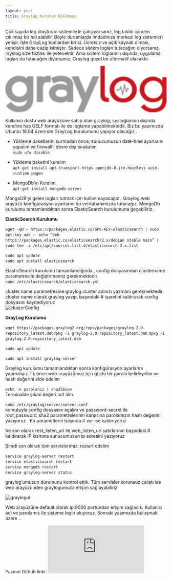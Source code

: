 ```yaml
---
layout: post
title: Graylog Kurulum Dökümanı
---
```


   Çok sayıda log oluşturan sistemlerle çalışıyorsanız, log takibi içinden çıkılmaz bir hal alabilir. Böyle durumlarda imdadınıza merkezi log sistemleri yetişir. İşte GrayLog  bunlardan birisi. Ücretsiz ve açık kaynak olması, kendisini daha cazip kılmıştır. Sadece sistem logları tutacağım diyorsanız, rsyslog size fazlası ile yetecektir. Ama sistem loglarının dışında, uygulama logları da tutacağım diyorsanız, Graylog güzel bir alternatif olacaktır.

![graylog_logo](/images/graylog.png)    

Kullanıcı dostu web arayüzüne sahip olan graylog, sysloglarının dışında kendine has GELF formatı ile de loglama yapabilmektedir. Biz bu yazımızda Ubuntu 18.04 üzerinde GrayLog kurulumunu yapıyor olacağız .

* Yükleme paketlerini kurmadan önce, sunucumuzun date-time ayarlarını yapalım ve firewall’ı devre dışı bırakalım         
```sudo ufw disable```        
* Yükleme paketini kuralım        
```apt-get install apt-transport-https openjdk-8-jre-headless uuid-runtime pwgen ```

* MongoDb’yi Kuralım        
```apt-get install mongodb-server```

MongoDB’yi gelen logları tutmak için kullanmayacağız . Graylog web arayüzü konfigürasyon ayarlarını bu veritabanımızda tutacağız. MongoDb kurulumu tamamlandıktan sonra ElasticSearch kurulumuna geçebiliriz.

**ElasticSearch Kurulumu**

```wget -qO — https://packages.elastic.co/GPG-KEY-elasticsearch | sudo apt-key add – ```
```echo “deb https://packages.elastic.co/elasticsearch/2.x/debian stable main” | sudo tee -a /etc/apt/sources.list.d/elasticsearch-2.x.list```                

```sudo apt update```                                        
```sudo apt install elasticsearch```                                      
  
  ElasticSearch kurulumu tamamlandığında , config dosyasından clustername parametresini değiştirmemiz gerekmektedir.                        
```nano /etc/elasticsearch/elasticsearch.yml```             


cluster.name parametresine graylog cluster adınızı yazmanı gerekmektedir. cluster name olarak graylog yazıp, başındaki # işaretini kaldırarak config dosyasını kaydediyoruz             
![clusterConfig](/images/cluster.png)            

  **GrayLog Kurulumu**        

```wget https://packages.graylog2.org/repo/packages/graylog-2.0-repository_latest.debdpkg -i graylog-2.0-repository_latest.deb```
```dpkg -i graylog-2.0-repository_latest.deb```

```sudo apt update```     

```sudo apt install graylog-server```                

Graylog kurulumu tamamlandıktan sonra konfigürasyon ayarlarını yapmalıyız. İlk önce web arayüzümüz için güçlü bir parola belirleyelim ve hash değerini elde edelim         

```echo -n parolanız | sha256sum```         
Terminalde çıkan değeri not alın.

```nano /etc/graylog/server/server.conf```        
komutuyla config dosyasını açalım ve password-secret ile root_password_sha2 parametrelerinin karşısına parolamızın hash değerini yazıyoruz . Bu parametlerin başında # var ise kaldırıyoruz

Ve son olarak rest_listen_uri ile web_listen_uri satırlarının başındaki # kaldırarak IP kısmına sunucumuzun ip adresini yazıyoruz

Şimdi son olarak tüm servislerimizi restart edelim

```service graylog-server restart```  
```service elasticsearch restart```  
```service mongodb restart```  
```service graylog-server status```  

graylog’umuzun durumunu kontrol ettik. Tüm servisler sorunsuz çalıştı ise web arayüzünden graylogumuza erişim sağlayabiliriz.

![grayloguI](/images/graylogUI.png)
  
  Web arayüzüne default olarak ip:9000 portundan erişim sağladık. Kullanıcı adı ve parolamız ile sisteme login oluyoruz.
  Sonraki yazımızda buluşmak üzere ..

Yazının Github linki: ![github](https://github.com/Cankirism/Cankirism.github.io/blob/master/_posts/2019-04-24-graylog.md) 

